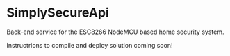 # SimplySecureApi
Back-end service for the ESC8266 NodeMCU based home security system.

Instructrions to compile and deploy solution coming soon!
